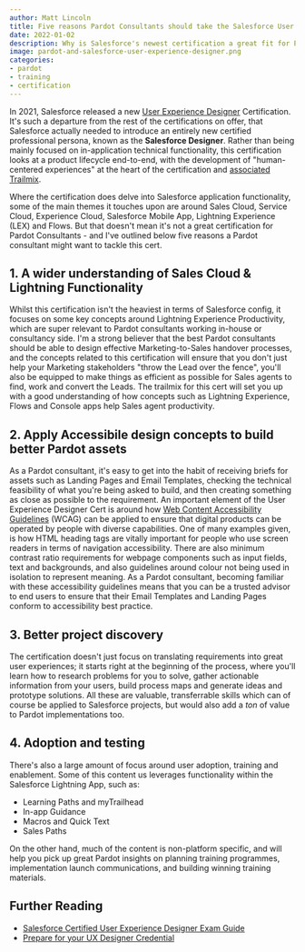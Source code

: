 ```yaml
---
author: Matt Lincoln
title: Five reasons Pardot Consultants should take the Salesforce User Experience Designer Certification
date: 2022-01-02
description: Why is Salesforce's newest certification a great fit for Pardot specialists?
image: pardot-and-salesforce-user-experience-designer.png
categories:
- pardot
- training
- certification
---
```


In 2021, Salesforce released a new [User Experience Designer](https://trailhead.salesforce.com/en/credentials/userexperiencedesigner) Certification. It's such a departure from the rest of the certifications on offer, that Salesforce actually needed to introduce an entirely new certified professional persona, known as the **Salesforce Designer**. Rather than being mainly focused on in-application technical functionality, this certification looks at a product lifecycle end-to-end, with the development of "human-centered experiences" at the heart of the certification and [associated Trailmix](https://trailhead.salesforce.com/en/users/strailhead/trailmixes/prepare-for-your-ux-designer-credential).

Where the certification does delve into Salesforce application functionality, some of the main themes it touches upon are around Sales Cloud, Service Cloud, Experience Cloud, Salesforce Mobile App, Lightning Experience (LEX) and Flows. But that doesn't mean it's not a great certification for Pardot Consultants - and I've outlined below five reasons a Pardot consultant might want to tackle this cert.
<!--more-->

## 1. A wider understanding of Sales Cloud & Lightning Functionality

Whilst this certification isn't the heaviest in terms of Salesforce config, it focuses on some key concepts around Lightning Experience Productivity, which are super relevant to Pardot consultants working in-house or consultancy side. I'm a strong believer that the best Pardot consultants should be able to design effective Marketing-to-Sales handover processes, and the concepts related to this certification will ensure that you don't just help your Marketing stakeholders "throw the Lead over the fence", you'll also be equipped to make things as efficient as possible for Sales agents to find, work and convert the Leads. The trailmix for this cert will set you up with a good understanding of how concepts such as Lightning Experience, Flows and Console apps help Sales agent productivity.

## 2. Apply Accessibile design concepts to build better Pardot assets

As a Pardot consultant, it's easy to get into the habit of receiving briefs for assets such as Landing Pages and Email Templates, checking the technical feasibility of what you're being asked to build, and then creating something as close as possible to the requirement. 
An important element of the User Experience Designer Cert is around how [Web Content Accessibility Guidelines](https://www.w3.org/WAI/standards-guidelines/wcag/) (WCAG) can be applied to ensure that digital products can be operated by people with diverse capabilities. One of many examples given, is how HTML heading tags are vitally important for people who use screen readers in terms of navigation accessibility. There are also minimum contrast ratio requirements for webpage components such as input fields, text and backgrounds, and also guidelines around colour not being used in isolation to represent meaning.
As a Pardot consultant, becoming familiar with these accessibility guidelines means that you can be a trusted advisor to end users to ensure that their Email Templates and Landing Pages conform to accessibility best practice.

## 3. Better project discovery 

The certification doesn't just focus on translating requirements into great user experiences; it starts right at the beginning of the process, where you'll learn how to research problems for you to solve, gather actionable information from your users, build process maps and generate ideas and prototype solutions. All these are valuable, transferrable skills which can of course be applied to Salesforce projects, but would also add a *ton* of value to Pardot implementations too. 

## 4. Adoption and testing

There's also a large amount of focus around user adoption, training and enablement. Some of this content us leverages functionality within the Salesforce Lightning App, such as:

* Learning Paths and myTrailhead
* In-app Guidance
* Macros and Quick Text
* Sales Paths

On the other hand, much of the content is non-platform specific, and will help you pick up great Pardot insights on planning training programmes, implementation launch communications, and building winning training materials.

## Further Reading

* [Salesforce Certified User Experience Designer Exam Guide](https://trailhead.salesforce.com/help?article=Salesforce-Certified-User-Experience-Designer-Exam-Guide)
* [Prepare for your UX Designer Credential](https://trailhead.salesforce.com/en/users/strailhead/trailmixes/prepare-for-your-ux-designer-credential)